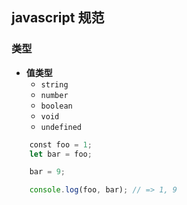 ## javascript 规范

### 类型
* __值类型__
  * `string`
  * `number`
  * `boolean`
  * `void`
  * `undefined`
  
```javascript
    const foo = 1;
    let bar = foo;

    bar = 9;

    console.log(foo, bar); // => 1, 9
```
